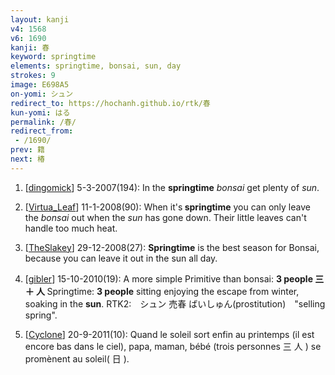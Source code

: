 ```yaml
---
layout: kanji
v4: 1568
v6: 1690
kanji: 春
keyword: springtime
elements: springtime, bonsai, sun, day
strokes: 9
image: E698A5
on-yomi: シュン
redirect_to: https://hochanh.github.io/rtk/春
kun-yomi: はる
permalink: /春/
redirect_from:
 - /1690/
prev: 籍
next: 椿
---
```


1) [<a href="http://kanji.koohii.com/profile/dingomick">dingomick</a>] 5-3-2007(194): In the <strong>springtime</strong> <em>bonsai</em> get plenty of <em>sun</em>.

2) [<a href="http://kanji.koohii.com/profile/Virtua_Leaf">Virtua_Leaf</a>] 11-1-2008(90): When it&#039;s<strong> springtime</strong> you can only leave the <em>bonsai</em> out when the <em>sun</em> has gone down. Their little leaves can&#039;t handle too much heat.

3) [<a href="http://kanji.koohii.com/profile/TheSlakey">TheSlakey</a>] 29-12-2008(27): <strong>Springtime</strong> is the best season for Bonsai, because you can leave it out in the sun all day.

4) [<a href="http://kanji.koohii.com/profile/gibler">gibler</a>] 15-10-2010(19): A more simple Primitive than bonsai: <strong>3 people 三 ＋ 人 </strong> Springtime: <strong>3 people</strong> sitting enjoying the escape from winter, soaking in the <strong>sun</strong>. RTK2:　シュン 売春 ばいしゅん(prostitution)　&quot;selling spring&quot;.

5) [<a href="http://kanji.koohii.com/profile/Cyclone">Cyclone</a>] 20-9-2011(10): Quand le soleil sort enfin au printemps (il est encore bas dans le ciel), papa, maman, bébé (trois personnes 三 人 ) se promènent au soleil( 日 ).

